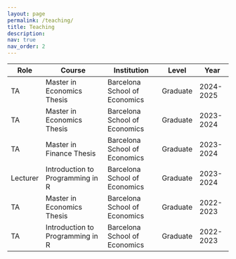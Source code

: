 ```yaml
---
layout: page
permalink: /teaching/
title: Teaching
description: 
nav: true
nav_order: 2
---
```


| Role        | Course                                     | Institution                   | Level    | Year      |
|-------------|--------------------------------------------|-------------------------------|----------|-----------|
| TA          | Master in Economics Thesis                 | Barcelona School of Economics | Graduate | 2024-2025 |
| TA          | Master in Economics Thesis                 | Barcelona School of Economics | Graduate | 2023-2024 |
| TA          | Master in Finance Thesis                   | Barcelona School of Economics | Graduate | 2023-2024 |
| Lecturer    | Introduction to Programming in R           | Barcelona School of Economics | Graduate | 2023-2024 |
| TA          | Master in Economics Thesis                 | Barcelona School of Economics | Graduate | 2022-2023 |
| TA          | Introduction to Programming in R           | Barcelona School of Economics | Graduate | 2022-2023 |
